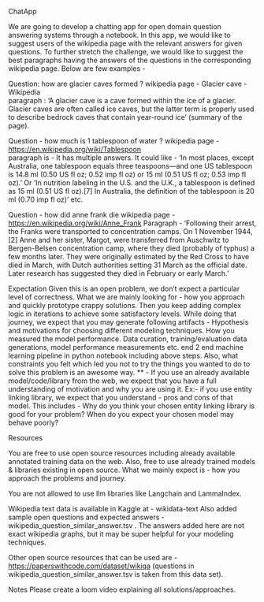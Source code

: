 ChatApp

We are going to develop a chatting app for open domain question answering systems through a notebook. In this app, we would like to suggest users of the wikipedia page with the relevant answers for given questions. To further stretch the challenge, we would like to suggest the best paragraphs having the answers of the questions in the corresponding wikipedia page. Below are few examples - 

Question:  how are glacier caves formed ?
wikipedia page - Glacier cave - Wikipedia   
paragraph : ‘A glacier cave is a cave formed within the ice of a glacier. Glacier caves are often called ice caves, but the latter term is properly used to describe bedrock caves that contain year-round ice’ (summary of the page). 

Question - how much is 1 tablespoon of water ?
wikipedia page -https://en.wikipedia.org/wiki/Tablespoon  
paragraph is - It has multiple answers. It could like - 
‘In most places, except Australia, one tablespoon equals three teaspoons—and one US tablespoon is 14.8 ml (0.50 US fl oz; 0.52 imp fl oz) or 15 ml (0.51 US fl oz; 0.53 imp fl oz).’ 
Or
 ‘In nutrition labeling in the U.S. and the U.K., a tablespoon is defined as 15 ml (0.51 US fl oz).[7] In Australia, the definition of the tablespoon is 20 ml (0.70 imp fl oz)’ etc.

Question - how did anne frank die 
wikipedia page - https://en.wikipedia.org/wiki/Anne_Frank 
Paragraph - ‘Following their arrest, the Franks were transported to concentration camps. On 1 November 1944,[2] Anne and her sister, Margot, were transferred from Auschwitz to Bergen-Belsen concentration camp, where they died (probably of typhus) a few months later. They were originally estimated by the Red Cross to have died in March, with Dutch authorities setting 31 March as the official date. Later research has suggested they died in February or early March.’

Expectation
Given this is an open problem, we don’t expect a particular level of correctness. What we are mainly looking for - how you approach and quickly prototype crappy solutions. Then you keep adding complex logic in iterations to achieve some satisfactory levels. While doing that journey, we expect that you may generate following artifacts - 
Hypothesis and motivations for choosing different modeling techniques.
How you measured the model performance. 
Data curation, training/evaluation data generations, model performance measurements etc.
end 2 end machine learning pipeline in python notebook including above steps.
Also, what constraints you felt which led you not to try the things you wanted to do to solve this problem is an awesome way.
** -  If you use an already available model/code/library from the web, we expect that you have a full understanding of motivation and why you are using it. Ex:- if you use entity linking library, we expect that you understand - pros and cons of that model. This includes - Why do you think your chosen entity linking library is good for your problem?  When do you expect your chosen model may behave poorly? 

Resources

You are free to use open source resources including already available  annotated training data on the web. Also, free to use already trained models & libraries existing in open source. What we mainly expect is - how you approach the problems and journey.

You are not allowed to use llm libraries like Langchain and LammaIndex. 

Wikipedia text data is available in Kaggle at - wikidata-text
Also added sample open questions and expected answers - wikipedia_question_similar_answer.tsv . The answers added here are not exact wikipedia graphs, but it may be super helpful for your modeling techniques. 

Other open source resources that can be used are - https://paperswithcode.com/dataset/wikiqa (questions in wikipedia_question_similar_answer.tsv is taken from this data set).



Notes
Please create a loom video explaining all solutions/approaches. 


